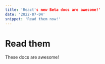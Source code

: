 ```yaml
---
title: 'React's new Beta docs are awesome!'
date: '2022-07-04'
snippet: 'Read them now!'
---
```


# Read them

These docs are awesome!
